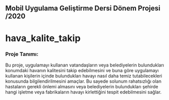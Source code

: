 
<h2>Mobil Uygulama Geliştirme Dersi Dönem Projesi /2020 </h2>

 # hava_kalite_takip

<div>
<h3><b> Proje Tanımı: </b></h3>
Bu proje, uygulamayı kullanan vatandaşların veya belediyelerin bulundukları konumdaki havanın kalitesini takip edebilmesini ve 
buna göre uygulamayı kullanan kişilerin içinde bulundukları havayı nasıl daha temiz tutabilecekleri konusunda bilgilendirilmesini 
amaçlar. Bu sayede solunum rahatsızlığı olan hastaların gerekli önlemi almasını veya belediyelerin bulundukları şehirde hangi 
işletme veya fabrikaların havayı kirlettiğini tespit edebilmesini sağlar. 
</div>
